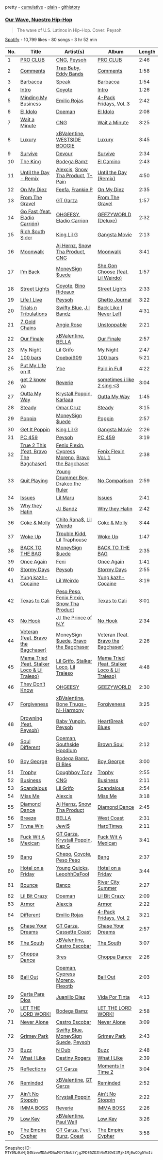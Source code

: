 pretty - [cumulative](/playlists/cumulative/37i9dQZF1DX14V0XKu8GA9.md) - [plain](/playlists/plain/37i9dQZF1DX14V0XKu8GA9) - [githistory](https://github.githistory.xyz/mackorone/spotify-playlist-archive/blob/main/playlists/plain/37i9dQZF1DX14V0XKu8GA9)

### [Our Wave, Nuestro Hip\-Hop](https://open.spotify.com/playlist/37i9dQZF1DX14V0XKu8GA9)

> The wave of U.S\. Latinos in Hip\-Hop\. Cover: Peysoh

[Spotify](https://open.spotify.com/user/spotify) - 10,799 likes - 80 songs - 3 hr 52 min

| No. | Title | Artist(s) | Album | Length |
|---|---|---|---|---|
| 1 | [PRO CLUB](https://open.spotify.com/track/4aTOaLYeM0WOhY1kmwS0zz) | [CNG](https://open.spotify.com/artist/4zYi7nhOqLxJ9u2YE8Ysca), [Peysoh](https://open.spotify.com/artist/27OdVby2oeFjM1C5XvC3hC) | [PRO CLUB](https://open.spotify.com/album/23IDJMWYQ8AFrVkw7x5h61) | 2:46 |
| 2 | [Comments](https://open.spotify.com/track/1zGKorpWn3tLAVkl8DlxNs) | [Trap Baby](https://open.spotify.com/artist/0WCPeSs3xF97qN4rUFZrBZ), [Eddy Bands](https://open.spotify.com/artist/1DKsbpdYjzDWew1ZCSTtUj) | [Comments](https://open.spotify.com/album/4fmnaHAf2qPRVduaNQssnX) | 1:58 |
| 3 | [Barbacoa](https://open.spotify.com/track/0TPhatnTdEG2FVxFHqlEij) | [Speak](https://open.spotify.com/artist/6Ka6HfvQhsltXZAFT1bYbQ) | [Barbacoa](https://open.spotify.com/album/2ZbpPd2fO8QeEEfnQd6MzS) | 1:54 |
| 4 | [Intro](https://open.spotify.com/track/1jYZrtonzjaGnpNa37Lr5j) | [Coyote](https://open.spotify.com/artist/2k3jiPRh7ucbD6OmVTi1BD) | [Intro](https://open.spotify.com/album/15WEEtf9XIoKyRZAOmLvV0) | 1:26 |
| 5 | [Minding My Business](https://open.spotify.com/track/7d8G85NDTSNaAtIlYJxsbv) | [Emilio Rojas](https://open.spotify.com/artist/0ph1WGujzlmeYdaHfGf1co) | [4\-Pack Fridays, Vol\. 3](https://open.spotify.com/album/0USm0ZdHwNFnTbEvNwRfmH) | 2:42 |
| 6 | [El Idolo](https://open.spotify.com/track/7DV8CSr1u4KyKJq6tT6aEp) | [Doeman](https://open.spotify.com/artist/3AtopDTFDEWifbVQOUWz5F) | [El Idolo](https://open.spotify.com/album/5iYKrxXHkXQv4aStyC6qdn) | 2:08 |
| 7 | [Wait a Minute](https://open.spotify.com/track/0rUAKtRrzkvUEHfFFtZxWq) | [CNG](https://open.spotify.com/artist/4zYi7nhOqLxJ9u2YE8Ysca) | [Wait a Minute](https://open.spotify.com/album/7FhdsaSae4V3Gs2xitqWWt) | 3:25 |
| 8 | [Luxury](https://open.spotify.com/track/0FnhQbH04B0ggo5wDLrI3f) | [xBValentine](https://open.spotify.com/artist/4THqvMsBc72amqxSB45LDu), [WESTSIDE BOOGIE](https://open.spotify.com/artist/5usbqiU7sjvszjWecANDL6) | [Luxury](https://open.spotify.com/album/2VSnuN5CTwP363r7yf7aOh) | 3:45 |
| 9 | [Survive](https://open.spotify.com/track/6JeyCrsUywsYqcjReSjyUW) | [Devour](https://open.spotify.com/artist/1rC6V966tijfNzIIIfATvG) | [Survive](https://open.spotify.com/album/70njJX3KGL7RClV9L7mHcw) | 2:34 |
| 10 | [The King](https://open.spotify.com/track/1euN0rIeFyQkY85BFnT7Rm) | [Bodega Bamz](https://open.spotify.com/artist/6tIgdyPfc6RVQJKCDd9ep9) | [El Camino](https://open.spotify.com/album/6xj392AMIzR0EzSekdHqxK) | 2:43 |
| 11 | [Until the Day \- Remix](https://open.spotify.com/track/0Nrl6CH3oNL6QcnLOQlGVV) | [Alexcis](https://open.spotify.com/artist/2tDA2vvMMRpi5GZL0hzqqj), [Snow Tha Product](https://open.spotify.com/artist/3p3jPcp8b7WL9XYj4xlsWj), [T\-Pain](https://open.spotify.com/artist/3aQeKQSyrW4qWr35idm0cy) | [Until the Day \(Remix\)](https://open.spotify.com/album/6U6Nt1f09c6lbtUGvbrqlW) | 4:50 |
| 12 | [On My Diez](https://open.spotify.com/track/5bu48uXPHfFNjLsLZSsjbC) | [Feefa](https://open.spotify.com/artist/52EfcUQ2nkatuNSusz3v7C), [Frankie P](https://open.spotify.com/artist/6LQI3uEz03wvTZ2k7aV16v) | [On My Diez](https://open.spotify.com/album/1IAGzdrpYoDkT8pxXFXL0U) | 2:35 |
| 13 | [From The Gravel](https://open.spotify.com/track/1EWWs7U6CLe8vjeuat3SZa) | [GT Garza](https://open.spotify.com/artist/7tycJ8FDKH2GES20CnUa4D) | [From The Gravel](https://open.spotify.com/album/0WBrhO81a18zVvSYbCSbqo) | 1:57 |
| 14 | [Go Fast \(feat\. Eladio Carrión\)](https://open.spotify.com/track/6gMMcAkItOxPL9EiN71Zcg) | [OHGEESY](https://open.spotify.com/artist/3ppQEG71r7jVpI8RudzycF), [Eladio Carrion](https://open.spotify.com/artist/5XJDexmWFLWOkjOEjOVX3e) | [GEEZYWORLD \(Deluxe\)](https://open.spotify.com/album/50TGZboEjJzQn07QijX4lS) | 2:32 |
| 15 | [Rich $outh Sider](https://open.spotify.com/track/1eScTpjsghD4Ppsi7hLD0w) | [King Lil G](https://open.spotify.com/artist/6L3x3if9RVimruryD9LoFb) | [Gangsta Movie](https://open.spotify.com/album/6vcgchG3L9ZrE3RZaXrcHX) | 2:13 |
| 16 | [Moonwalk](https://open.spotify.com/track/5cPfJgcnZLtyUitz9CylpR) | [Aj Hernz](https://open.spotify.com/artist/6OkLZPqXXpKNEAGxE2bupm), [Snow Tha Product](https://open.spotify.com/artist/3p3jPcp8b7WL9XYj4xlsWj), [CNG](https://open.spotify.com/artist/4zYi7nhOqLxJ9u2YE8Ysca) | [Moonwalk](https://open.spotify.com/album/5pqbrQJlvFOahCU9L7uoIS) | 3:41 |
| 17 | [I’m Back](https://open.spotify.com/track/0UKblI4ZDkfbTwKxrBsGPS) | [MoneySign $uede](https://open.spotify.com/artist/5w61NhDHxboaPUjFZ9r2vh) | [She Gon Choose \(feat\. Lil Weirdo\)](https://open.spotify.com/album/1CwrdpNQXAxGJCn2nzA9Hz) | 1:57 |
| 18 | [Street Lights](https://open.spotify.com/track/5LS8Lax9czRiYWbkiygVJL) | [Coyote](https://open.spotify.com/artist/2k3jiPRh7ucbD6OmVTi1BD), [Bino Rideaux](https://open.spotify.com/artist/3pcerTbRFAPvWWtAfySFWB) | [Street Lights](https://open.spotify.com/album/7hPnEAEort4kGDrajIjQvl) | 2:33 |
| 19 | [Life I Live](https://open.spotify.com/track/475IQZKm10iyevNov2C371) | [Peysoh](https://open.spotify.com/artist/27OdVby2oeFjM1C5XvC3hC) | [Ghetto Journal](https://open.spotify.com/album/0EnIx5ElijSpEfcFfOPvRV) | 3:22 |
| 20 | [Trials n Tribulations](https://open.spotify.com/track/6F4tbGwVmjjAlTcgLfSNZm) | [Swifty Blue](https://open.spotify.com/artist/68CRxZTAqk19AznItZInip), [J.I Bandz](https://open.spotify.com/artist/1Va73d0HzoerHKH4f3Wz9n) | [Back Like I Never Left](https://open.spotify.com/album/13dvej0VDvrJhmGQHXBU6M) | 4:31 |
| 21 | [7 Gold Chains](https://open.spotify.com/track/1hk4AsV8An4PYCdCKPKL1J) | [Angie Rose](https://open.spotify.com/artist/2vOqb0eO8aBj2dLpxlmscX) | [Unstoppable](https://open.spotify.com/album/0qFgVCA6li9HqCDQhuept4) | 2:21 |
| 22 | [Our Finale](https://open.spotify.com/track/4VEZ1AFDGOrXS9M480dS6u) | [xBValentine](https://open.spotify.com/artist/4THqvMsBc72amqxSB45LDu), [BELLA](https://open.spotify.com/artist/7DmOVfbnFeAOA3Fujc3Toe) | [Our Finale](https://open.spotify.com/album/2vH9bbemJEV0yEFYikceZB) | 2:57 |
| 23 | [My Night](https://open.spotify.com/track/5oV4iJKox7kfClzB17RVNL) | [Lil Grifo](https://open.spotify.com/artist/6RRNtl4tqMCz2vXm33vdIk) | [My Night](https://open.spotify.com/album/1luhkQq5AqNnbtRSXrKw1k) | 2:47 |
| 24 | [100 bars](https://open.spotify.com/track/71r7LCCewLhjx9eCNol4UB) | [Doeboi909](https://open.spotify.com/artist/1fEMhYVIObipE7MEYEoZvG) | [100 bars](https://open.spotify.com/album/4mZtzr9g4MZYOb9ZlzuKDz) | 5:21 |
| 25 | [Put My Life on It](https://open.spotify.com/track/1dpTlkDdSAMTCPhu28FM92) | [Ybe](https://open.spotify.com/artist/00MPrHDjL16lKX3tMFV7Nz) | [Paid in Full](https://open.spotify.com/album/7zbK5ee8Di5uPqqBuRW1hj) | 4:22 |
| 26 | [get 2 know ya](https://open.spotify.com/track/7LKRH8gSBHXJ5qKvoLJCa3) | [Reverie](https://open.spotify.com/artist/4K2C6TgREygMW8xo4jymq4) | [sometimes i like 2 sing <3](https://open.spotify.com/album/5ZqZlDsGEgt7o36WceHiET) | 3:04 |
| 27 | [Outta My Way](https://open.spotify.com/track/6Dy7WKIGsQWmKxjqipAYqY) | [Krystall Poppin](https://open.spotify.com/artist/3DIquQWs6ZlFAKdahiPCwC), [Karlaaa](https://open.spotify.com/artist/0lCjXVMo21Jb79tBcVoSr1) | [Outta My Way](https://open.spotify.com/album/5C6wwu6ezmZ0kLURZHsWUi) | 1:45 |
| 28 | [Steady](https://open.spotify.com/track/7fAYijCSXR9jqljdhmXqBp) | [Omar Cruz](https://open.spotify.com/artist/3H3t7VTapFSSQRRWlp5m28) | [Steady](https://open.spotify.com/album/28B8v5EqjlsbHQiZT88gIs) | 3:15 |
| 29 | [Poppin](https://open.spotify.com/track/29Rs8j7cVLGCCyEJabER8t) | [MoneySign $uede](https://open.spotify.com/artist/5w61NhDHxboaPUjFZ9r2vh) | [Poppin](https://open.spotify.com/album/6t5tqQ1NMRIlzumjtfTAO1) | 2:57 |
| 30 | [Get It Poppin](https://open.spotify.com/track/7Cy5wzn1s8ByyPQJNd0HgL) | [King Lil G](https://open.spotify.com/artist/6L3x3if9RVimruryD9LoFb) | [Gangsta Movie](https://open.spotify.com/album/6vcgchG3L9ZrE3RZaXrcHX) | 2:26 |
| 31 | [PC 459](https://open.spotify.com/track/1A9jSMh6ZVFeTAepvYG25z) | [Peysoh](https://open.spotify.com/artist/27OdVby2oeFjM1C5XvC3hC) | [PC 459](https://open.spotify.com/album/26wMZSnU6xJa1OOEQRjVxd) | 3:19 |
| 32 | [True 2 This \(feat\. Bravo The Bagchaser\)](https://open.spotify.com/track/1pb5KSuYRZgmSuVseAmnbB) | [Fenix Flexin](https://open.spotify.com/artist/63GIj2yhFvX1Bzphb9JgVb), [Cypress Moreno](https://open.spotify.com/artist/4jE7aARJBLLaGyKNhEm6jk), [Bravo the Bagchaser](https://open.spotify.com/artist/31t9hT68QYCDPWkkUVrQjY) | [Fenix Flexin Vol\. 1](https://open.spotify.com/album/2Iiyf1OLVobPU2OVhB2h04) | 2:38 |
| 33 | [Quit Playing](https://open.spotify.com/track/2HpwDnZmxCPARvWRgLCqrg) | [Young Drummer Boy](https://open.spotify.com/artist/29AiXKmv12zkDsiVwzTDng), [Drakeo the Ruler](https://open.spotify.com/artist/0p4ViyfJUTW0IT4SCBLexf) | [No Comparison](https://open.spotify.com/album/2PTvhBmSjVaFXL5g99WCEf) | 2:59 |
| 34 | [Issues](https://open.spotify.com/track/1Yd6gGCtpnjv8CIIGMFMLh) | [Lil Maru](https://open.spotify.com/artist/6tfVJrqicGpxRbz7q6NJ0L) | [Issues](https://open.spotify.com/album/6jmbapN6JWRxcuvFTQ6kS0) | 2:41 |
| 35 | [Why they Hatin](https://open.spotify.com/track/1pJoEPPxxat9dz12CNSHrH) | [J.I Bandz](https://open.spotify.com/artist/5uFHcYGhMBxkgjpBrWGpPK) | [Why they Hatin](https://open.spotify.com/album/7LB1PLOKPhcb1bgH7Mrvk7) | 2:42 |
| 36 | [Coke & Molly](https://open.spotify.com/track/0Wc90GQbCjdipkhnViw5zp) | [Chito Rana$](https://open.spotify.com/artist/7GZ4lesJqy9GNDhGORezoz), [Lil Weirdo](https://open.spotify.com/artist/0ktQyBsFidxvy9e6naHXMo) | [Coke & Molly](https://open.spotify.com/album/4sgIhUypcPiDSeKOB2W3l0) | 3:44 |
| 37 | [Woke Up](https://open.spotify.com/track/6AKeP4wcLsgKvDk2K4cSX6) | [Trouble Kidd](https://open.spotify.com/artist/2BUm9jjApR6h94btZHECuw), [Lil Traphouse](https://open.spotify.com/artist/3TjIpBnhmxi42yQvOWsCRV) | [Woke Up](https://open.spotify.com/album/1ilqbReRZgqei0FMfwD41t) | 1:47 |
| 38 | [BACK TO THE BAG](https://open.spotify.com/track/3CEq25wswQlcpZwuBy0ZU8) | [MoneySign $uede](https://open.spotify.com/artist/5w61NhDHxboaPUjFZ9r2vh) | [BACK TO THE BAG](https://open.spotify.com/album/0Jgd4OepFYqWrCegjNVmhK) | 2:35 |
| 39 | [Once Again](https://open.spotify.com/track/2IkHDvY3FwJiZ3xC2HZiVR) | [Feni](https://open.spotify.com/artist/0BG5GHRIOk3B6SCBOBBAAB) | [Once Again](https://open.spotify.com/album/6EuKT8CQNv3q9VgfzfZOs1) | 1:41 |
| 40 | [Stormy Days](https://open.spotify.com/track/0hTrq08uVYReYd9hhe0kg5) | [Peysoh](https://open.spotify.com/artist/27OdVby2oeFjM1C5XvC3hC) | [Stormy Days](https://open.spotify.com/album/6UntIlc4qdwBaRY3AmkvPP) | 2:55 |
| 41 | [Yung kazh\- Cocaine](https://open.spotify.com/track/37EvhqS1TI4HrLdbGi1TKC) | [Lil Weirdo](https://open.spotify.com/artist/0ktQyBsFidxvy9e6naHXMo) | [Yung kazh\- Cocaine](https://open.spotify.com/album/0Xu59pUWDVcFdIr8Ei85wV) | 3:19 |
| 42 | [Texas to Cali](https://open.spotify.com/track/0Wg6vkTJqoE70cCxhw375x) | [Peso Peso](https://open.spotify.com/artist/4sUMXGoB71qnOF7H691QGj), [Fenix Flexin](https://open.spotify.com/artist/63GIj2yhFvX1Bzphb9JgVb), [Snow Tha Product](https://open.spotify.com/artist/3p3jPcp8b7WL9XYj4xlsWj) | [Texas to Cali](https://open.spotify.com/album/5c7RS5uwXyTyDPcxrNatwH) | 3:01 |
| 43 | [No Hook](https://open.spotify.com/track/74AclpvR2pe9C8cHfxnltW) | [J.I the Prince of N.Y](https://open.spotify.com/artist/2eqoJbzUGDwys5ENUkbT3h) | [No Hook](https://open.spotify.com/album/2zMPomRZ8A5An40OHAXHfQ) | 2:34 |
| 44 | [Veteran \(feat\. Bravo the Bagchaser\)](https://open.spotify.com/track/6m2TO0u4l0yNGZcY9WyIW4) | [MoneySign $uede](https://open.spotify.com/artist/5w61NhDHxboaPUjFZ9r2vh), [Bravo the Bagchaser](https://open.spotify.com/artist/31t9hT68QYCDPWkkUVrQjY) | [Veteran \(feat\. Bravo the Bagchaser\)](https://open.spotify.com/album/2gCvJA3RJr1eALdHlA0Y82) | 2:26 |
| 45 | [Mama Tried \(feat\. Stalker Loco & Lil Traieso\)](https://open.spotify.com/track/3orEJ1s4SVseJeF0QvtgME) | [Lil Grifo](https://open.spotify.com/artist/6RRNtl4tqMCz2vXm33vdIk), [Stalker Loco](https://open.spotify.com/artist/05vy1h2VRDdELI3LiUES1G), [Lil Traieso](https://open.spotify.com/artist/0X6nd8GCWluXAFwoPPqjmq) | [Mama Tried \(feat\. Stalker Loco & Lil Traieso\)](https://open.spotify.com/album/3Sa29iHHfd8sCf1kSNPkWE) | 4:48 |
| 46 | [They Don’t Know](https://open.spotify.com/track/5PIDCXdOPoVxuElu2GrRNH) | [OHGEESY](https://open.spotify.com/artist/3ppQEG71r7jVpI8RudzycF) | [GEEZYWORLD](https://open.spotify.com/album/0kNhJM4dXKfsKbCERz7QBg) | 2:30 |
| 47 | [Forgiveness](https://open.spotify.com/track/6x4WS3dfnAahGeD40RDIpU) | [xBValentine](https://open.spotify.com/artist/4THqvMsBc72amqxSB45LDu), [Bone Thugs\-N\-Harmony](https://open.spotify.com/artist/5spEJXLwD1sKUdC2bnOHPg) | [Forgiveness](https://open.spotify.com/album/6AJhaeRZLsORHuACsMzd6w) | 3:25 |
| 48 | [Drowning \(feat\. Peysoh\)](https://open.spotify.com/track/18DvbC01d83aC9UbBCgxlw) | [Baby Yungin](https://open.spotify.com/artist/5uVQsd2EJ67pAlpsvmSZgO), [Peysoh](https://open.spotify.com/artist/27OdVby2oeFjM1C5XvC3hC) | [HeartBreak Blues](https://open.spotify.com/album/4LU2SvMYpUqOvthQiYFR9v) | 4:07 |
| 49 | [Soul Different](https://open.spotify.com/track/4v0X2b5R7OYMZgDrBTzTEM) | [Doeman](https://open.spotify.com/artist/3AtopDTFDEWifbVQOUWz5F), [Southside Hoodlum](https://open.spotify.com/artist/2tH2e9dYfRSD6pjLbcieGQ) | [Brown Soul](https://open.spotify.com/album/6MaJ3gngJJpiR4UNHwHrZu) | 2:12 |
| 50 | [Boy George](https://open.spotify.com/track/4fgQ6iLebKXIkCJM90qg0F) | [Bodega Bamz](https://open.spotify.com/artist/6tIgdyPfc6RVQJKCDd9ep9), [El Bles](https://open.spotify.com/artist/13jGZidP6rRBpqAQUTZLhL) | [Boy George](https://open.spotify.com/album/1KZwaUkErd9SjHRk5g1YHq) | 3:00 |
| 51 | [Trophy](https://open.spotify.com/track/0qPNdJpCAumxWHHuYQ0lcY) | [Doughboy Tony](https://open.spotify.com/artist/4fMfkGmg0pPSwGYACeeKZ2) | [Trophy](https://open.spotify.com/album/5uVe8iSF0rJxaCysIiKq8W) | 2:55 |
| 52 | [Business](https://open.spotify.com/track/19jjMLKWsMToP26n5DZO45) | [CNG](https://open.spotify.com/artist/4zYi7nhOqLxJ9u2YE8Ysca) | [Business](https://open.spotify.com/album/3dqpUnvUkce6byO27lPrqc) | 2:11 |
| 53 | [Scandalous](https://open.spotify.com/track/4vwQmhMHgrnbiriwTDN3wO) | [Lil Grifo](https://open.spotify.com/artist/6RRNtl4tqMCz2vXm33vdIk) | [Scandalous](https://open.spotify.com/album/7K842WY9oRlovScLiSDgTS) | 2:54 |
| 54 | [Miss Me](https://open.spotify.com/track/2yKIMGRCZVyQvPNV3sQH3h) | [Alexcis](https://open.spotify.com/artist/2tDA2vvMMRpi5GZL0hzqqj) | [Miss Me](https://open.spotify.com/album/1cKC7IPnobJ0QiZ46lFHjq) | 3:18 |
| 55 | [Diamond Dance](https://open.spotify.com/track/5sivWhxKEPkVGfZiyrvdbQ) | [Aj Hernz](https://open.spotify.com/artist/6OkLZPqXXpKNEAGxE2bupm), [Snow Tha Product](https://open.spotify.com/artist/3p3jPcp8b7WL9XYj4xlsWj) | [Diamond Dance](https://open.spotify.com/album/3V8fQfofWHqoUtsXVljcNM) | 2:45 |
| 56 | [Breeze](https://open.spotify.com/track/4AN8pvSD3HgwqydO8xAyrU) | [BELLA](https://open.spotify.com/artist/7DmOVfbnFeAOA3Fujc3Toe) | [West Coast](https://open.spotify.com/album/7DKCyo6tF5srXozTAL8C0z) | 2:31 |
| 57 | [Tryna Win](https://open.spotify.com/track/6L8G3taO8ZyFZymPRhPNb7) | [Jewl$](https://open.spotify.com/artist/17dg6WOJR4XH8y2yuNv5AF) | [HardTimes](https://open.spotify.com/album/7GRRCaAdCFbWavntMe21gH) | 2:11 |
| 58 | [Fuck Wit A Mexican](https://open.spotify.com/track/2yHCEou5cKjIQHRkmBNcLN) | [GT Garza](https://open.spotify.com/artist/7tycJ8FDKH2GES20CnUa4D), [Krystall Poppin](https://open.spotify.com/artist/3DIquQWs6ZlFAKdahiPCwC), [Kap G](https://open.spotify.com/artist/6JvU33PZ8MtZyeFTESr09O) | [Fuck Wit A Mexican](https://open.spotify.com/album/0oQ4yygV9JN2ujxxBvUmmn) | 3:41 |
| 59 | [Bang](https://open.spotify.com/track/0WzLVl71WS4NKgZdNGwr5i) | [Chepo](https://open.spotify.com/artist/4vFox91m72aMkBPFGQYzHB), [Coyote](https://open.spotify.com/artist/2k3jiPRh7ucbD6OmVTi1BD), [Peso Peso](https://open.spotify.com/artist/4p3LCEBLJQyAxYedthAdTe) | [Bang](https://open.spotify.com/album/1HngEDkNBmQs4Pe5VR4K5I) | 2:37 |
| 60 | [Hotel on a Friday](https://open.spotify.com/track/1abqyEbMvFzBDJGozJAfV1) | [Young Quicks](https://open.spotify.com/artist/5WtvL5NDnjl0j1V29dpy9p), [LeoohhDaFool](https://open.spotify.com/artist/5eDuLVGCdYvdAZwvhhNdb5) | [Hotel on a Friday](https://open.spotify.com/album/2bOJjZIywIFlQNn13VImxP) | 3:44 |
| 61 | [Bounce](https://open.spotify.com/track/2tWnM7aAYTNNGMYm2FMUI4) | [Banco](https://open.spotify.com/artist/4s3w6Gc8ef726qTt7iEMCX) | [River City Summer](https://open.spotify.com/album/5ExcUsztUfeDCxD4Ya5bvp) | 2:27 |
| 62 | [Lil Bit Crazy](https://open.spotify.com/track/5vezKE03LsnDnywjt0xucs) | [Doeman](https://open.spotify.com/artist/3AtopDTFDEWifbVQOUWz5F) | [Lil Bit Crazy](https://open.spotify.com/album/4jU7VL4OQ0GcdaN8w1wpXK) | 2:09 |
| 63 | [Armor](https://open.spotify.com/track/2YtKT6Qpygja9AtKf5q0Ch) | [Alexcis](https://open.spotify.com/artist/2tDA2vvMMRpi5GZL0hzqqj) | [Armor](https://open.spotify.com/album/7GoCtg1jMEzqX8pWCgaoai) | 2:22 |
| 64 | [Different](https://open.spotify.com/track/4B9eAQnzraeMTZ2B0ioKQG) | [Emilio Rojas](https://open.spotify.com/artist/0ph1WGujzlmeYdaHfGf1co) | [4\-Pack Fridays, Vol\. 2](https://open.spotify.com/album/1r3C3zQtoiMi4d9VL1QKoD) | 3:21 |
| 65 | [Chase Your Dreams](https://open.spotify.com/track/5vvCV9a2RiKo0Wg0VhCif8) | [GT Garza](https://open.spotify.com/artist/7tycJ8FDKH2GES20CnUa4D), [Cassette Coast](https://open.spotify.com/artist/6mobFgdJbchhnvTSmmmGN4) | [Chase Your Dreams](https://open.spotify.com/album/076lpXvWBAoaFEAXZIhSyK) | 2:57 |
| 66 | [The South](https://open.spotify.com/track/4jcr4MeY7f7RuuWUAfaDIt) | [xBValentine](https://open.spotify.com/artist/4THqvMsBc72amqxSB45LDu), [Castro Escobar](https://open.spotify.com/artist/7mWJ5mcnwVm6FD5vRbaMoq) | [The South](https://open.spotify.com/album/53pAspcl9WHi1VrbvnVEFW) | 3:07 |
| 67 | [Choppa Dance](https://open.spotify.com/track/66kTzaIV240dobC7qDapPu) | [3res](https://open.spotify.com/artist/34PcmRe3AF0bKQk2SHFkjw) | [Choppa Dance](https://open.spotify.com/album/27qBQcm5fP3k1NyDV8PuIl) | 2:26 |
| 68 | [Ball Out](https://open.spotify.com/track/42sdTil36Lbb1tj9bGa4ob) | [Doeman](https://open.spotify.com/artist/3AtopDTFDEWifbVQOUWz5F), [Cypress Moreno](https://open.spotify.com/artist/4jE7aARJBLLaGyKNhEm6jk), [Flexotb](https://open.spotify.com/artist/26pb3Pv8HOE8a6hDkibQ4J) | [Ball Out](https://open.spotify.com/album/3RzrGoIttlAT3ELSLioJ9m) | 2:03 |
| 69 | [Carta Para Dios](https://open.spotify.com/track/4Cu0FaKXRzg5elkpncWGaS) | [Juanillo Diaz](https://open.spotify.com/artist/43QAcxJuLK8pBo8yKn2Vgz) | [Vida Por Tinta](https://open.spotify.com/album/3dakaQnFPuHDiCzne70gEQ) | 4:13 |
| 70 | [LET THE LORD WORK!](https://open.spotify.com/track/0AMR5LozZtPgl3KCHxEGec) | [Bodega Bamz](https://open.spotify.com/artist/6tIgdyPfc6RVQJKCDd9ep9) | [LET THE LORD WORK!](https://open.spotify.com/album/53mRUzznyYgkn9QY2l5kW6) | 2:58 |
| 71 | [Never Alone](https://open.spotify.com/track/7yMw74z3lX8HTpOl1V8HTV) | [Castro Escobar](https://open.spotify.com/artist/7mWJ5mcnwVm6FD5vRbaMoq) | [Never Alone](https://open.spotify.com/album/6GO3MIsZ1wVdolVnTIEDX0) | 3:09 |
| 72 | [Grimey Park](https://open.spotify.com/track/00sbzNSByApQDGqCvoSLTi) | [Swifty Blue](https://open.spotify.com/artist/68CRxZTAqk19AznItZInip), [MoneySign Suede](https://open.spotify.com/artist/1TChy9RVzJ5JEo5sMVgJjq), [Peysoh](https://open.spotify.com/artist/27OdVby2oeFjM1C5XvC3hC) | [Grimey Park](https://open.spotify.com/album/3R8DDkN7zjfXBqbfGYjYQF) | 2:43 |
| 73 | [Buzz](https://open.spotify.com/track/6vDAKhpTeRBX07ZOoWC3Gb) | [N Dub](https://open.spotify.com/artist/4K9ETzKnRQBpMTSZ9t7fWO) | [Buzz](https://open.spotify.com/album/7bWKXB8II0pn3lnP3TGL4V) | 2:48 |
| 74 | [What I Like](https://open.spotify.com/track/7lM9dI6wRfmA2KxQlYQdIE) | [Destiny Rogers](https://open.spotify.com/artist/6gezkje7GoJlQbHBgLXHuu) | [What I Like](https://open.spotify.com/album/4YzrdjLTsezWLutVAFOTzO) | 2:39 |
| 75 | [Reflections](https://open.spotify.com/track/0SdrDwIz1ObhzY5202OrLn) | [GT Garza](https://open.spotify.com/artist/7tycJ8FDKH2GES20CnUa4D) | [Moments In Time 2](https://open.spotify.com/album/5za4Z08NQiVRB36IWDwCMP) | 3:04 |
| 76 | [Reminded](https://open.spotify.com/track/5MoYcdxHSgIxJK03vSUFey) | [xBValentine](https://open.spotify.com/artist/4THqvMsBc72amqxSB45LDu), [GT Garza](https://open.spotify.com/artist/7tycJ8FDKH2GES20CnUa4D) | [Reminded](https://open.spotify.com/album/1i5FTTaYgGD8IFBRPiX8Xi) | 2:52 |
| 77 | [Ain't No Stoppin](https://open.spotify.com/track/1uEqIhYf2JEYvqtlOX8Pg0) | [Krystall Poppin](https://open.spotify.com/artist/3DIquQWs6ZlFAKdahiPCwC) | [Ain't No Stoppin](https://open.spotify.com/album/1WNNKWajWiA1AQMmcAmDXM) | 2:22 |
| 78 | [IMMA BOSS](https://open.spotify.com/track/6BAA5MSBachRac7xTjBpFi) | [Reverie](https://open.spotify.com/artist/4K2C6TgREygMW8xo4jymq4) | [IMMA BOSS](https://open.spotify.com/album/4FxhRWbXrLuKSEAtWSqsDL) | 2:26 |
| 79 | [Low Key](https://open.spotify.com/track/7pu2Sezn97A9IHx6OhHr8y) | [xBValentine](https://open.spotify.com/artist/4THqvMsBc72amqxSB45LDu), [Paul Wall](https://open.spotify.com/artist/0k7Xl1pqI3tu8sSEjo5oEg) | [Low Key](https://open.spotify.com/album/36nNMbpSUAgvhHlu3xM4xI) | 3:26 |
| 80 | [The Empire Cypher](https://open.spotify.com/track/4aYGMQ6wx0ZREgtsHS6F8S) | [GT Garza](https://open.spotify.com/artist/7tycJ8FDKH2GES20CnUa4D), [Feel](https://open.spotify.com/artist/03fzK8pflmns6eRx7vQxjl), [Bunz](https://open.spotify.com/artist/2QTbXi7ZExG92bExim8yvT), [Coast](https://open.spotify.com/artist/4g4GyrhcJS7i4iWwKEFFc0) | [The Empire Cypher](https://open.spotify.com/album/1bB3P71qDVjCA1Mt0coRic) | 3:58 |

Snapshot ID: `MTY0NzEzMjQ4NiwwMDAwMDAwMDY1NmU5Yjg2MDE5ZDZhNmM3OWI3Mjk1MjEwODg5YmIz`